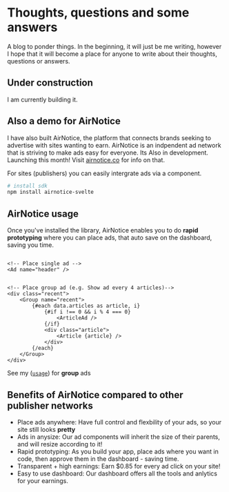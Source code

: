 # Thoughts, questions and some answers

A blog to ponder things. 
In the beginning, it will just be me writing, however I hope that it will become a place for anyone to write about their thoughts, questions or answers.

## Under construction

I am currently building it.

## Also a demo for AirNotice
I have also built AirNotice, the platform that connects brands seeking to advertise with sites wanting to earn. AirNotice is an indpendent ad network that is striving to make ads easy for everyone. Its Also in development. Launching this month! Visit [airnotice.co](https://airnotice.co) for info on that.

For sites (publishers) you can easily intergrate ads via a component.

```sh
# install sdk
npm install airnotice-svelte
```

## AirNotice usage

Once you've installed the library, AirNotice enables you to do **rapid prototyping** where you can place ads, that auto save on the dashboard, saving you time.


```svelte

<!-- Place single ad -->
<Ad name="header" />


<!-- Place group ad (e.g. Show ad every 4 articles)-->
<div class="recent">
	<Group name="recent">
        {#each data.articles as article, i}
			{#if i !== 0 && i % 4 === 0}
				<ArticleAd />
			{/if}
			<div class="article">
				<Article {article} />
			</div>
		{/each}
	</Group>
</div>
```
See my ([`usage`](https://github.com/sszabo11/tqasa/blob/main/src/routes/%2Bpage.svelte)) for **group** ads

## Benefits of AirNotice compared to other publisher networks
- Place ads anywhere: Have full control and flexbility of your ads, so your site still looks **pretty**
- Ads in anysize: Our ad components will inherit the size of their parents, and will resize according to it!
- Rapid prototyping: As you build your app, place ads where you want in code, then approve them in the dashboard - saving time.
- Transparent + high earnings: Earn $0.85 for every ad click on your site!
- Easy to use dashboard: Our dashboard offers all the tools and anlytics for your earnings.
